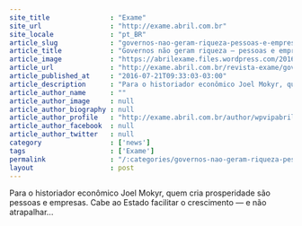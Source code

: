 ```yaml
---
site_title               : "Exame"
site_url                 : "http://exame.abril.com.br"
site_locale              : "pt_BR"
article_slug             : "governos-nao-geram-riqueza-pessoas-e-empresas-sim"
article_title            : "Governos não geram riqueza – pessoas e empresas, sim"
article_image            : "https://abrilexame.files.wordpress.com/2016/09/size_960_16_9_producao-graos.jpg?quality=70&strip=all&w=960"
article_url              : "http://exame.abril.com.br/revista-exame/governos-nao-geram-riqueza-pessoas-e-empresas-sim/"
article_published_at     : "2016-07-21T09:33:03-03:00"
article_description      : "Para o historiador econômico Joel Mokyr, quem cria prosperidade são pessoas e empresas. Cabe ao Estado facilitar o crescimento — e não atrapalhar..."
article_author_name      : ""
article_author_image     : null
article_author_biography : null
article_author_profile   : "http://exame.abril.com.br/author/wpvipabril/"
article_author_facebook  : null
article_author_twitter   : null
category                 : ['news']
tags                     : ['Exame']
permalink                : "/:categories/governos-nao-geram-riqueza-pessoas-e-empresas-sim/"
layout                   : post
---
```


Para o historiador econômico Joel Mokyr, quem cria prosperidade são pessoas e empresas. Cabe ao Estado facilitar o crescimento — e não atrapalhar...
